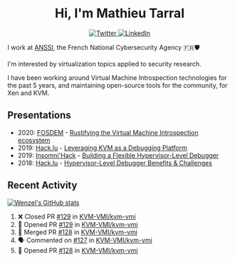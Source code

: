 <h1 align="center">
    <br>Hi, I'm Mathieu Tarral</br>
</h1>

<p align="center">
  <a href="https://twitter.com/mtarral">
    <img src="https://img.shields.io/badge/-@mtarral-1ca0f1?style=flat-square&labelColor=1ca0f1&logo=twitter&logoColor=white&link=https://twitter.com/mtarral" alt="Twitter">
  </a>
  <a href="https://www.linkedin.com/in/mathieutarral">
    <img src="https://img.shields.io/badge/-mathieutarral-blue?style=flat-square&logo=Linkedin&logoColor=white&link=https://www.linkedin.com/in/mathieutarral" alt="LinkedIn">
  </a>
</p>

I work at [ANSSI](https://www.ssi.gouv.fr/en/), the French National Cybersecurity Agency 🇫🇷🛡️

I'm interested by virtualization topics applied to security research.

I have been working around Virtual Machine Introspection technologies for the past 5 years, and maintaining open-source tools for the community, for Xen and KVM.

## Presentations

- 2020: [FOSDEM](https://archive.fosdem.org/2020/) - [Rustifying the Virtual Machine Introspection ecosystem](https://archive.fosdem.org/2020/schedule/event/rust_vm_introspection/)
- 2019: [Hack.lu](https://2019.hack.lu/) - [Leveraging KVM as a Debugging Platform](https://www.youtube.com/watch?v=U-wDpvItPUU)
- 2019: [Insomni'Hack](https://www.insomnihack.ch/conference-2019/) - [Building a Flexible Hypervisor-Level Debugger](https://www.youtube.com/watch?v=-nXY_p8c_bQ)
- 2018: [Hack.lu](https://2018.hack.lu/) - [Hypervisor-Level Debugger Benefits & Challenges](https://www.youtube.com/watch?v=NnWYT-kCx_s)

## Recent Activity

[![Wenzel's GitHub stats](https://github-readme-stats.vercel.app/api?username=Wenzel)](https://github.com/anuraghazra/github-readme-stats)

<!--START_SECTION:activity-->
1. ❌ Closed PR [#129](https://github.com/KVM-VMI/kvm-vmi/pull/129) in [KVM-VMI/kvm-vmi](https://github.com/KVM-VMI/kvm-vmi)
2. 💪 Opened PR [#129](https://github.com/KVM-VMI/kvm-vmi/pull/129) in [KVM-VMI/kvm-vmi](https://github.com/KVM-VMI/kvm-vmi)
3. 🎉 Merged PR [#128](https://github.com/KVM-VMI/kvm-vmi/pull/128) in [KVM-VMI/kvm-vmi](https://github.com/KVM-VMI/kvm-vmi)
4. 🗣 Commented on [#127](https://github.com/KVM-VMI/kvm-vmi/issues/127) in [KVM-VMI/kvm-vmi](https://github.com/KVM-VMI/kvm-vmi)
5. 💪 Opened PR [#128](https://github.com/KVM-VMI/kvm-vmi/pull/128) in [KVM-VMI/kvm-vmi](https://github.com/KVM-VMI/kvm-vmi)
<!--END_SECTION:activity-->

